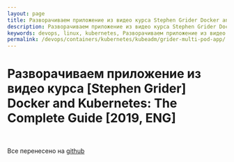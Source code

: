 ```yaml
---
layout: page
title: Разворачиваем приложение из видео курса Stephen Grider Docker and Kubernetes The Complete Guide
description: Разворачиваем приложение из видео курса Stephen Grider Docker and Kubernetes The Complete Guide
keywords: devops, linux, kubernetes, Разворачиваем приложение из видео курса Stephen Grider Docker and Kubernetes The Complete Guide
permalink: /devops/containers/kubernetes/kubeadm/grider-multi-pod-app/
---
```


# Разворачиваем приложение из видео курса [Stephen Grider] Docker and Kubernetes: The Complete Guide [2019, ENG]

<br/>

Все перенесено на <a href="https://github.com/webmakaka/Docker-and-Kubernetes-The-Complete-Guide-Deploy-on-Local-Kubernetes-Cluster-Only">github</a>
